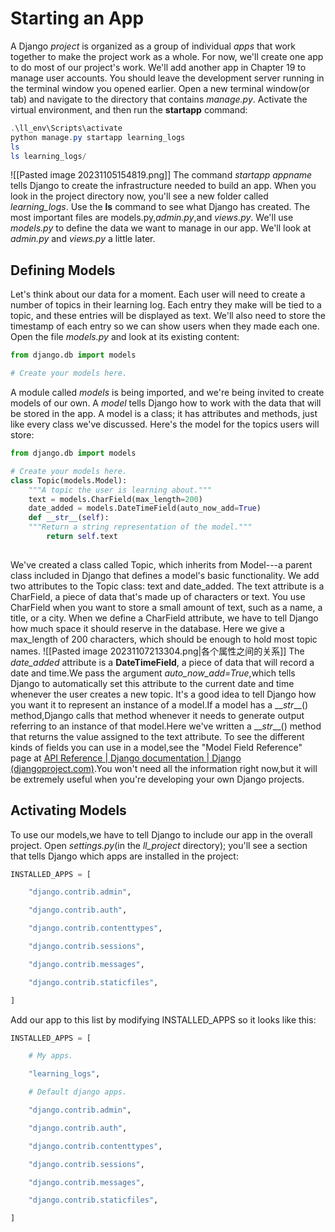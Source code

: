 # Starting an App
A Django *project* is organized as a group of individual *apps* that work together to make the project work as a whole. For now, we'll create one app to do most of our project's work. We'll add another app in Chapter 19 to manage user accounts.
You should leave the development server running in the terminal window you opened earlier. Open a new terminal window(or tab) and navigate to the directory that contains *manage.py*. Activate the virtual environment, and then run the **startapp** command:
```powershell
.\ll_env\Scripts\activate
python manage.py startapp learning_logs
ls
ls learning_logs/
```
![[Pasted image 20231105154819.png]]
The command *startapp appname* tells Django to create the infrastructure needed to build an app. When you look in the project directory now, you'll see a new folder called *learning_logs*. Use the **ls** command to see what Django has created. The most important files are models.py,*admin.py*,and *views.py*. We'll use *models.py* to define the data we want to manage in our app. We'll look at *admin.py* and *views.py* a little later.
## Defining Models 
Let's think about our data for a moment. Each user will need to create a number of topics in their learning log. Each entry they make will be tied to a topic, and these entries will be displayed as text. We'll also need to store the timestamp of each entry so we can show users when they made each one.
Open the file *models.py* and look at its existing content:
```python
from django.db import models

# Create your models here.

```
A module called *models* is being imported, and we're being invited to create models of our own. A *model* tells Django how to work with the data that will be stored in the app. A model is a class; it has attributes and methods, just like every class we've discussed. Here's the model for the topics users will store:
```python
from django.db import models

# Create your models here.
class Topic(models.Model):
	"""A topic the user is learning about."""
	text = models.CharField(max_length=200)
	date_added = models.DateTimeField(auto_now_add=True)
	def __str__(self):
	"""Return a string representation of the model."""
		return self.text
	

```
We've created a class called Topic, which inherits from Model---a parent class included in Django that defines a model's basic functionality. We add two attributes to the Topic class: text and date_added.
The text attribute is a CharField, a piece of data that's made up of characters or text. You use CharField when you want to store a small amount of text, such as a name, a title, or a city. When we define a CharField attribute, we have to tell Django how much space it should reserve in the database. Here we give a max_length of 200 characters, which should be enough to hold most topic names.
![[Pasted image 20231107213304.png|各个属性之间的关系]]
The *date_added* attribute is a **DateTimeField**, a piece of data that will record a date and time.We pass the argument *auto_now_add=True*,which tells Django to automatically set this attribute to the current date and time whenever the user creates a new topic.
It's a good idea to tell Django how you want it to represent an instance of a model.If a model has a $\_\_str\_\_()$ method,Django calls that method whenever it needs to generate output referring to an instance of that model.Here we've written a $\_\_str\_\_()$ method that returns the value assigned to the text attribute.
To see the different kinds of fields you can use in a model,see the "Model Field Reference" page at [API Reference | Django documentation | Django (djangoproject.com)](https://docs.djangoproject.com/en/4.1/ref/).You won't need all the information right now,but it will be extremely useful when you're developing your own Django projects.
## Activating Models 
To use our models,we have to tell Django to include our app in the overall project. Open *settings.py*(in the *ll_project* directory); you'll see a section that tells Django which apps are installed in the project:
```python
INSTALLED_APPS = [

    "django.contrib.admin",

    "django.contrib.auth",

    "django.contrib.contenttypes",

    "django.contrib.sessions",

    "django.contrib.messages",

    "django.contrib.staticfiles",

]

```
Add our app to this list by modifying INSTALLED_APPS so it looks like this:
```python
INSTALLED_APPS = [

    # My apps.

    "learning_logs",

    # Default django apps.

    "django.contrib.admin",

    "django.contrib.auth",

    "django.contrib.contenttypes",

    "django.contrib.sessions",

    "django.contrib.messages",

    "django.contrib.staticfiles",

]
```
